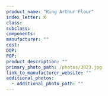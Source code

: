 ```yaml
---
product_name: "King Arthur Flour"
index_letter: K
class: 
subclass: 
components:
manufacturer: ""
cost: 
DOP: 
POP: 
product_description: ""
primary_photo_path: /photos/3023.jpg
link_to_manufacturer_website: ""
additional_photos:
  - additional_photo_path: ""
---
```

